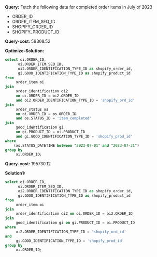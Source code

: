 **Query:** Fetch the following data for completed order items in July of 2023
- ORDER_ID
- ORDER_ITEM_SEQ_ID
- SHOPIFY_ORDER_ID
- SHOPIFY_PRODUCT_ID

**Query-cost:** 58308.52

**Optimize-Solution:**
```sql
select oi.ORDER_ID,
      oi.ORDER_ITEM_SEQ_ID,
      oi2.ORDER_IDENTIFICATION_TYPE_ID as shopify_order_id,
      gi.GOOD_IDENTIFICATION_TYPE_ID as shopify_product_id
from 
     order_item oi 
join 
     order_identification oi2 
     on oi.ORDER_ID = oi2.ORDER_ID
     and oi2.ORDER_IDENTIFICATION_TYPE_ID = 'shopify_ord_id'
join 
     order_status os 
     on oi.ORDER_ID = os.ORDER_ID 
     and os.STATUS_ID = 'item_completed'
join 
     good_identification gi 
     on gi.PRODUCT_ID = oi.PRODUCT_ID
     and gi.GOOD_IDENTIFICATION_TYPE_ID = 'shopify_prod_id'
where 
	(os.STATUS_DATETIME between "2023-07-01" and "2023-07-31")
group by 
     oi.ORDER_ID;
```

**Query-cost:** 195730.12

**Solution1:**
```sql
select oi.ORDER_ID,
      oi.ORDER_ITEM_SEQ_ID,
      oi2.ORDER_IDENTIFICATION_TYPE_ID as shopify_order_id,
      gi.GOOD_IDENTIFICATION_TYPE_ID as shopify_product_id
from 
     order_item oi 
join 
     order_identification oi2 on oi.ORDER_ID = oi2.ORDER_ID
join 
     good_identification gi on gi.PRODUCT_ID = oi.PRODUCT_ID
where 
     oi2.ORDER_IDENTIFICATION_TYPE_ID = 'shopify_ord_id' 
and 
     gi.GOOD_IDENTIFICATION_TYPE_ID = 'shopify_prod_id'
group by 
     oi.ORDER_ID;
